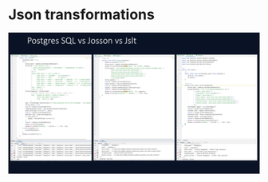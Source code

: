 # Json transformations

![JSON transformation comparisson](json-transformation-pgsql-josson-jslt.png)